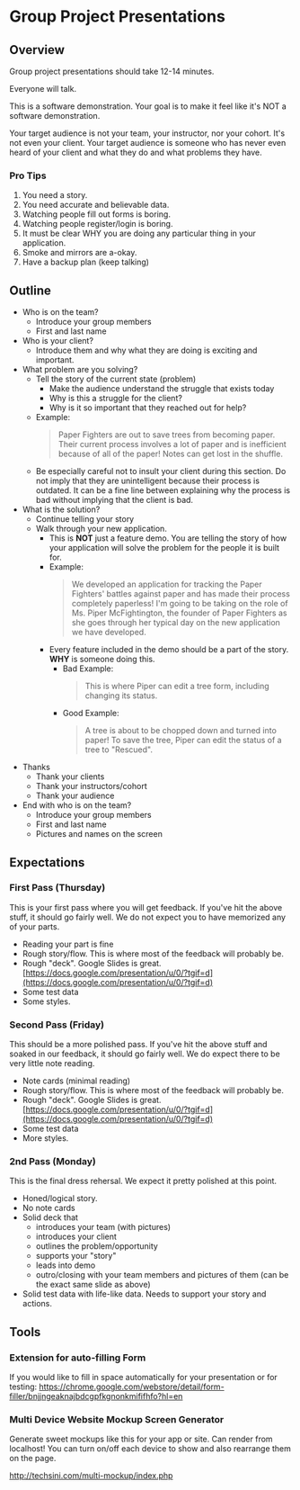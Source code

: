 # Group Project Presentations


## Overview

Group project presentations should take 12-14 minutes. 

Everyone will talk.

This is a software demonstration. Your goal is to make it feel like it's NOT a software demonstration.

Your target audience is not your team, your instructor, nor your cohort. It's not even your client. Your target audience is someone who has never even heard of your client and what they do and what problems they have.


### Pro Tips

1. You need a story. 
2. You need accurate and believable data. 
3. Watching people fill out forms is boring.
4. Watching people register/login is boring.
4. It must be clear WHY you are doing any particular thing in your application.
5. Smoke and mirrors are a-okay.
6. Have a backup plan (keep talking)


## Outline

- Who is on the team?
    - Introduce your group members
    - First and last name
- Who is your client?
    - Introduce them and why what they are doing is exciting and important.
- What problem are you solving?
    - Tell the story of the current state (problem)
        - Make the audience understand the struggle that exists today
        - Why is this a struggle for the client?
        - Why is it so important that they reached out for help?
    - Example:
        > Paper Fighters are out to save trees from becoming paper. Their current process involves a lot of paper and is inefficient because of all of the paper! Notes can get lost in the shuffle.
    - Be especially careful not to insult your client during this section. Do not imply that they are unintelligent because their process is outdated. It can be a fine line between explaining why the process is bad without implying that the client is bad.
- What is the solution?
    - Continue telling your story
    - Walk through your new application.
        - This is **NOT** just a feature demo. You are telling the story of how your application will solve the problem for the people it is built for.
        - Example:
            > We developed an application for tracking the Paper Fighters' battles against paper and has made their process completely paperless! I'm going to be taking on the role of Ms. Piper McFightington, the founder of Paper Fighters as she goes through her typical day on the new application we have developed.
        - Every feature included in the demo should be a part of the story. **WHY** is someone doing this.
            - Bad Example:
                > This is where Piper can edit a tree form, including changing its status.
            - Good Example:
                > A tree is about to be chopped down and turned into paper! To save the tree, Piper can edit the status of a tree to "Rescued". 
- Thanks
    - Thank your clients
    - Thank your instructors/cohort
    - Thank your audience
- End with who is on the team?
    - Introduce your group members
    - First and last name
    - Pictures and names on the screen


## Expectations

### First Pass (Thursday)

This is your first pass where you will get feedback. If you've hit the above stuff, it should go fairly well. We do not expect you to have memorized any of your parts.

- Reading your part is fine
- Rough story/flow. This is where most of the feedback will probably be.
- Rough "deck". Google Slides is great. [https://docs.google.com/presentation/u/0/?tgif=d](https://docs.google.com/presentation/u/0/?tgif=d)
- Some test data
- Some styles.

### Second Pass (Friday)

This should be a more polished pass. If you've hit the above stuff and soaked in our feedback, it should go fairly well. We do expect there to be very little note reading.

- Note cards (minimal reading)
- Rough story/flow. This is where most of the feedback will probably be.
- Rough "deck". Google Slides is great. [https://docs.google.com/presentation/u/0/?tgif=d](https://docs.google.com/presentation/u/0/?tgif=d)
- Some test data
- More styles.


### 2nd Pass (Monday)

This is the final dress rehersal. We expect it pretty polished at this point.

- Honed/logical story.
- No note cards
- Solid deck that 
    - introduces your team (with pictures)
    - introduces your client
    - outlines the problem/opportunity
    - supports your "story"
    - leads into demo
    - outro/closing with your team members and pictures of them (can be the exact same slide as above)
- Solid test data with life-like data. Needs to support your story and actions.
    

## Tools

### Extension for auto-filling Form

If you would like to fill in space automatically for your presentation or for testing: 
https://chrome.google.com/webstore/detail/form-filler/bnjjngeaknajbdcgpfkgnonkmififhfo?hl=en


### Multi Device Website Mockup Screen Generator

Generate sweet mockups like this for your app or site. Can render from localhost! You can turn on/off each device to show and also rearrange them on the page.

http://techsini.com/multi-mockup/index.php

